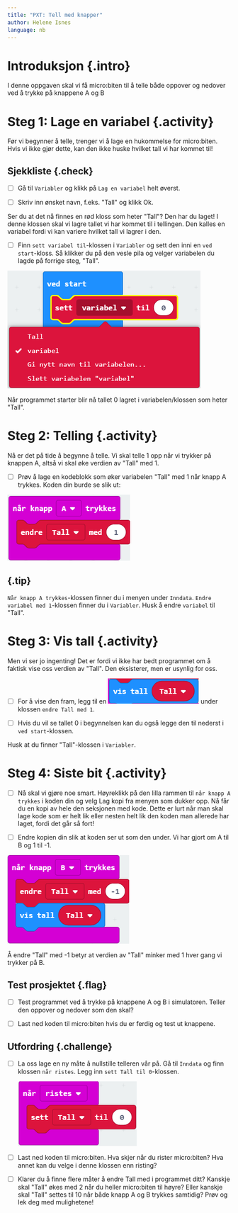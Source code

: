```yaml
---
title: "PXT: Tell med knapper"
author: Helene Isnes
language: nb
---
```



# Introduksjon {.intro}
I denne oppgaven skal vi få micro:biten til å telle både oppover og nedover ved å trykke på knappene A og B


# Steg 1: Lage en variabel {.activity}

Før vi begynner å telle, trenger vi å lage en hukommelse for micro:biten. Hvis vi ikke gjør dette, kan den ikke huske hvilket tall vi har kommet til!

## Sjekkliste {.check}

- [ ] Gå til `Variabler` og klikk på `Lag en variabel` helt øverst.

- [ ] Skriv inn ønsket navn, f.eks. "Tall" og klikk Ok. 

Ser du at det nå finnes en rød kloss som heter "Tall"? Den har du laget! I denne klossen skal vi lagre tallet vi har kommet til i tellingen. Den kalles en variabel fordi vi kan variere hvilket tall vi lagrer i den. 

- [ ] Finn `sett variabel til`-klossen i `Variabler` og sett den inni en `ved start`-kloss. Så klikker du på den vesle pila og velger variabelen du lagde på forrige steg, "Tall". 

![Bilde som viser hvordan en velger variabel](sett_variabel_til.png)

Når programmet starter blir nå tallet 0 lagret i variabelen/klossen som heter "Tall".


# Steg 2: Telling {.activity}

Nå er det på tide å begynne å telle. Vi skal telle 1 opp når vi trykker på knappen A, altså vi skal øke verdien av "Tall" med 1. 

- [ ] Prøv å lage en kodeblokk som øker variabelen "Tall" med 1 når knapp A trykkes. Koden din burde se slik ut:

![Bilde som viser koden som gjør at variabelen Tall endres når en trykker på knapp A](endre_tall.png)

## {.tip}

`Når knapp A trykkes`-klossen finner du i menyen under `Inndata`. `Endre variabel med 1`-klossen finner du i `Variabler`. Husk å endre `variabel` til "Tall". 


# Steg 3: Vis tall {.activity}

Men vi ser jo ingenting! Det er fordi vi ikke har bedt programmet om å faktisk vise oss verdien av "Tall". Den eksisterer, men er usynlig for oss. 

- [ ] For å vise den fram, legg til en ![Bilde som viser vis tall klossen med variabelen Tall](vis_tall.png) under klossen `endre Tall med 1`. 

- [ ] Hvis du vil se tallet 0 i begynnelsen kan du også legge den til nederst i `ved start`-klossen. 

Husk at du finner "Tall"-klossen i `Variabler`. 


# Steg 4: Siste bit {.activity}

- [ ] Nå skal vi gjøre noe smart. Høyreklikk på den lilla rammen til `når knapp A trykkes` i koden din og velg Lag kopi fra menyen som dukker opp. Nå får du en kopi av hele den seksjonen med kode. Dette er lurt når man skal lage kode som er helt lik eller nesten helt lik den koden man allerede har laget, fordi det går så fort!

- [ ] Endre kopien din slik at koden ser ut som den under. Vi har gjort om A til B og 1 til -1. 

![Bilde som koden til hav som skal skje når knapp B trykkes](knapp_B_trykkes.png)

Å endre "Tall" med -1 betyr at verdien av "Tall" minker med 1 hver gang vi trykker på B. 


## Test prosjektet {.flag}

- [ ] Test programmet ved å trykke på knappene A og B i simulatoren. Teller den oppover og nedover som den skal? 

- [ ] Last ned koden til micro:biten hvis du er ferdig og test ut knappene. 


## Utfordring {.challenge}

- [ ] La oss lage en ny måte å nullstille telleren vår på. Gå til `Inndata` og 	finn klossen `når ristes`. Legg inn `sett Tall til 0`-klossen. 

	![Bilde som viser sett Tall til 0 klossen inni når ristes klossen](naar_ristes.png)

- [ ] Last ned koden til micro:biten. Hva skjer når du rister micro:biten? Hva annet kan du velge i denne klossen enn risting?

- [ ] Klarer du å finne flere måter å endre Tall med i programmet ditt? Kanskje skal "Tall" økes med 2 når du heller micro:biten til høyre? Eller kanskje skal "Tall" settes til 10 når både knapp A og B trykkes samtidig? Prøv og lek deg med mulighetene!
